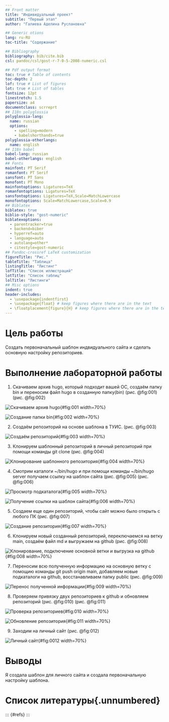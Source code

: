 ```yaml
---
## Front matter
title: "Индивидуальный проект"
subtitle: "Первый этап"
author: "Галиева Аделина Руслановна"

## Generic otions
lang: ru-RU
toc-title: "Содержание"

## Bibliography
bibliography: bib/cite.bib
csl: pandoc/csl/gost-r-7-0-5-2008-numeric.csl

## Pdf output format
toc: true # Table of contents
toc-depth: 2
lof: true # List of figures
lot: true # List of tables
fontsize: 12pt
linestretch: 1.5
papersize: a4
documentclass: scrreprt
## I18n polyglossia
polyglossia-lang:
  name: russian
  options:
	- spelling=modern
	- babelshorthands=true
polyglossia-otherlangs:
  name: english
## I18n babel
babel-lang: russian
babel-otherlangs: english
## Fonts
mainfont: PT Serif
romanfont: PT Serif
sansfont: PT Sans
monofont: PT Mono
mainfontoptions: Ligatures=TeX
romanfontoptions: Ligatures=TeX
sansfontoptions: Ligatures=TeX,Scale=MatchLowercase
monofontoptions: Scale=MatchLowercase,Scale=0.9
## Biblatex
biblatex: true
biblio-style: "gost-numeric"
biblatexoptions:
  - parentracker=true
  - backend=biber
  - hyperref=auto
  - language=auto
  - autolang=other*
  - citestyle=gost-numeric
## Pandoc-crossref LaTeX customization
figureTitle: "Рис."
tableTitle: "Таблица"
listingTitle: "Листинг"
lofTitle: "Список иллюстраций"
lotTitle: "Список таблиц"
lolTitle: "Листинги"
## Misc options
indent: true
header-includes:
  - \usepackage{indentfirst}
  - \usepackage{float} # keep figures where there are in the text
  - \floatplacement{figure}{H} # keep figures where there are in the text
---
```


# Цель работы


Создать первоначальный шаблон индвидуального сайта и сделать основную настройку репозиториев. 


# Выполнение лабораторной работы


1. Скачиваем архив hugo, который подходит вашей ОС, создаём папку bin и переносим файл hugo в созданную папку(bin) (рис. @fig:001) (рис. @fig:002)


![Скачиваем архив hugo](image/1.png){#fig:001 width=70%}

![Создание папки bin](image/2.png){#fig:002 width=70%}


2. Создаём репозиторий на основе шаблона в ТУИС. (рис. @fig:003)


![Создаём репозиторий](image/3.png){#fig:003 width=70%}


3. Клонируем шаблонный репозиторий в личный репозиторий при помощи команды git clone (рис. @fig:004)


![Клонирование шаблонного репозитория](image/4.png){#fig:004 width=70%}


4. Смотрим каталоги ~/bin/hugo и при помощи команды ~/bin/hugo server получаем ссылку на шаблон сайта (рис. @fig:005) (рис. @fig:006)


![Просмотр подкаталога](image/5.png){#fig:005 width=70%}

![Получение ссылки на шаблон сайта](image/6.png){#fig:006 width=70%}


5. Создаем еще один репозиторий, чтобы сайт можно было открыть с любого ПК (рис. @fig:007)


![Создание репозитория](image/7.png){#fig:007 width=70%}


6. Клонируем новый созданный репозиторий, переключаемся на ветку main, создаём файл md и выгружаем на github (рис. @fig:008)


![Клонирование, подключение основной ветки и выгрузка на github](image/8.png){#fig:008 width=70%}


7. Переносим всю полученную информацию на основную ветку с помощию команды git push origin main, добавляем новые подкаталоги на github, восстанавливаем папку public (рис. @fig:009)


![Перенос полученной информации](image/9.png){#fig:009 width=70%}


8. Проверяем привязку двух репозиториев к github и обновляем репозиторий (рис. @fig:010) (рис. @fig:011)


![Проверка репозиториев](image/10.png){#fig:010 width=70%}

![Обновление репозитория](image/11.png){#fig:011 width=70%}


9. Заходим на личный сайт (рис. @fig:012)


![Личный сайт](image/12.png){#fig:0012 width=70%}


# Выводы


Я создала шаблон для личного сайта и создала первоначальную настройку шаблона. 

# Список литературы{.unnumbered}

::: {#refs}
:::
